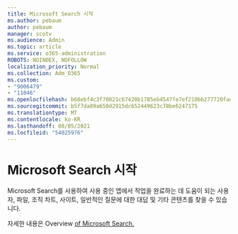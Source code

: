 ```yaml
---
title: Microsoft Search 시작
ms.author: pebaum
author: pebaum
manager: scotv
ms.audience: Admin
ms.topic: article
ms.service: o365-administration
ROBOTS: NOINDEX, NOFOLLOW
localization_priority: Normal
ms.collection: Adm_O365
ms.custom:
- "9006479"
- "11046"
ms.openlocfilehash: b68ebf4c3f70821c67420b1785eb4547fe7ef210bb277720fadc26309872467e
ms.sourcegitcommit: b5f7da89a650d2915dc652449623c78be6247175
ms.translationtype: MT
ms.contentlocale: ko-KR
ms.lasthandoff: 08/05/2021
ms.locfileid: "54025976"
---
```

# <a name="get-started-with-microsoft-search"></a>Microsoft Search 시작

Microsoft Search를 사용하여 사용 중인 앱에서 작업을 완료하는 데 도움이 되는 사용자, 파일, 조직 차트, 사이트, 일반적인 질문에 대한 대답 및 기타 콘텐츠를 찾을 수 있습니다.

자세한 내용은 Overview [of Microsoft Search.](https://go.microsoft.com/fwlink/?linkid=2157644)
